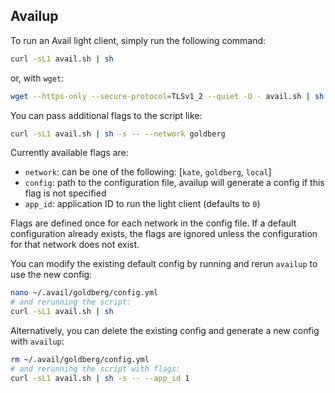 ## Availup
To run an Avail light client, simply run the following command:
```bash
curl -sL1 avail.sh | sh
```
or, with `wget`:
```bash
wget --https-only --secure-protocol=TLSv1_2 --quiet -O - avail.sh | sh
```
You can pass additional flags to the script like:
```bash
curl -sL1 avail.sh | sh -s -- --network goldberg
```
Currently available flags are:
* `network`: can be one of the following: [`kate`, `goldberg`, `local`]
* `config`: path to the configuration file, availup will generate a config if this flag is not specified
* `app_id`: application ID to run the light client (defaults to `0`)

Flags are defined once for each network in the config file. If a default configuration already exists, the flags are
ignored unless the configuration for that network does not exist.

You can modify the existing default config by running and rerun `availup` to use the new config:
```bash
nano ~/.avail/goldberg/config.yml
# and rerunning the script:
curl -sL1 avail.sh | sh
```
Alternatively, you can delete the existing config and generate a new config with `availup`:
```bash
rm ~/.avail/goldberg/config.yml
# and rerunning the script with flags:
curl -sL1 avail.sh | sh -s -- --app_id 1
```
